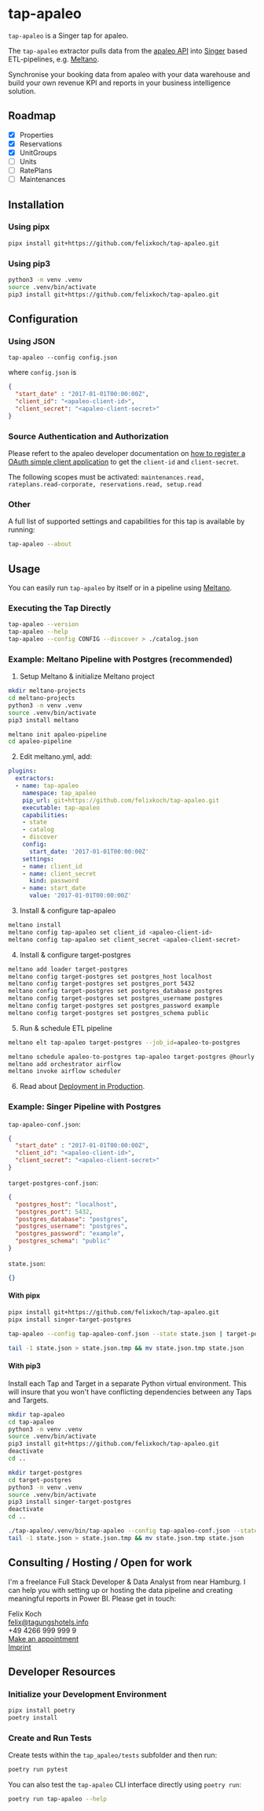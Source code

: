 # tap-apaleo

`tap-apaleo` is a Singer tap for apaleo.

The `tap-apaleo` extractor pulls data from the [apaleo API](https://api.apaleo.com/) into [Singer](https://singer.io) based ETL-pipelines, e.g. [Meltano](https://meltano.com).

Synchronise your booking data from apaleo with your data warehouse and build your own revenue KPI and reports in your business intelligence solution.

## Roadmap

- [x] Properties
- [x] Reservations
- [x] UnitGroups
- [ ] Units
- [ ] RatePlans
- [ ] Maintenances

## Installation

### Using pipx

```bash
pipx install git+https://github.com/felixkoch/tap-apaleo.git
```

### Using pip3

```bash
python3 -m venv .venv
source .venv/bin/activate
pip3 install git+https://github.com/felixkoch/tap-apaleo.git
```

## Configuration

### Using JSON

```shell
tap-apaleo --config config.json
```

where `config.json` is

```json
{
  "start_date" : "2017-01-01T00:00:00Z",
  "client_id": "<apaleo-client-id>",
  "client_secret": "<apaleo-client-secret>"
}
```

### Source Authentication and Authorization

Please refert to the apaleo developer documentation on [how to register a OAuth simple client application](https://apaleo.dev/guides/start/oauth-connection/register-app#register-the-oauth-simple-client-application) to get the `client-id` and `client-secret`.

The following scopes must be activated:
`maintenances.read, rateplans.read-corporate, reservations.read, setup.read`

### Other

A full list of supported settings and capabilities for this
tap is available by running:

```bash
tap-apaleo --about
```

## Usage

You can easily run `tap-apaleo` by itself or in a pipeline using [Meltano](https://meltano.com/).

### Executing the Tap Directly

```bash
tap-apaleo --version
tap-apaleo --help
tap-apaleo --config CONFIG --discover > ./catalog.json
```


### Example: Meltano Pipeline with Postgres (recommended)

1. Setup Meltano & initialize Meltano project

```bash
mkdir meltano-projects
cd meltano-projects
python3 -m venv .venv
source .venv/bin/activate
pip3 install meltano

meltano init apaleo-pipeline
cd apaleo-pipeline
```

2. Edit meltano.yml, add:

```yaml
plugins:
  extractors:
  - name: tap-apaleo
    namespace: tap_apaleo
    pip_url: git+https://github.com/felixkoch/tap-apaleo.git
    executable: tap-apaleo
    capabilities:
    - state
    - catalog
    - discover
    config:
      start_date: '2017-01-01T00:00:00Z'
    settings:
    - name: client_id
    - name: client_secret
      kind: password
    - name: start_date
      value: '2017-01-01T00:00:00Z'
```

3. Install & configure tap-apaleo

```bash
meltano install
meltano config tap-apaleo set client_id <apaleo-client-id>
meltano config tap-apaleo set client_secret <apaleo-client-secret>
```

4. Install & configure target-postgres

```bash
meltano add loader target-postgres
meltano config target-postgres set postgres_host localhost
meltano config target-postgres set postgres_port 5432
meltano config target-postgres set postgres_database postgres
meltano config target-postgres set postgres_username postgres
meltano config target-postgres set postgres_password example
meltano config target-postgres set postgres_schema public
```

5. Run & schedule ETL pipeline

```bash
meltano elt tap-apaleo target-postgres --job_id=apaleo-to-postgres

meltano schedule apaleo-to-postgres tap-apaleo target-postgres @hourly
meltano add orchestrator airflow
meltano invoke airflow scheduler
```

6. Read about [Deployment in Production](https://meltano.com/docs/production.html#your-meltano-project).

### Example: Singer Pipeline with Postgres

`tap-apaleo-conf.json`:

```json
{
  "start_date" : "2017-01-01T00:00:00Z",
  "client_id": "<apaleo-client-id>",
  "client_secret": "<apaleo-client-secret>"
}
```

`target-postgres-conf.json`:

```json
{
  "postgres_host": "localhost",
  "postgres_port": 5432,
  "postgres_database": "postgres",
  "postgres_username": "postgres",
  "postgres_password": "example",
  "postgres_schema": "public"
}
```

`state.json`:
```json
{}
```

#### With pipx

```bash
pipx install git+https://github.com/felixkoch/tap-apaleo.git
pipx install singer-target-postgres

tap-apaleo --config tap-apaleo-conf.json --state state.json | target-postgres --config target-postgres-conf.json >> state.json

tail -1 state.json > state.json.tmp && mv state.json.tmp state.json
```
#### With pip3

Install each Tap and Target in a separate Python virtual environment. This will insure that you won't have conflicting dependencies between any Taps and Targets.

```bash
mkdir tap-apaleo
cd tap-apaleo
python3 -m venv .venv
source .venv/bin/activate
pip3 install git+https://github.com/felixkoch/tap-apaleo.git
deactivate
cd ..

mkdir target-postgres
cd target-postgres
python3 -m venv .venv
source .venv/bin/activate
pip3 install singer-target-postgres
deactivate
cd ..

./tap-apaleo/.venv/bin/tap-apaleo --config tap-apaleo-conf.json --state state.json | ./target-postgres/.venv/bin/target-postgres --config target-postgres-conf.json >> state.json
tail -1 state.json > state.json.tmp && mv state.json.tmp state.json
```

## Consulting / Hosting / Open for work
I'm a freelance Full Stack Developer & Data Analyst from near Hamburg. I can help you with setting up or hosting the data pipeline and creating meaningful reports in Power BI. Please get in touch:

Felix Koch  
felix@tagungshotels.info  
+49 4266 999 999 9   
[Make an appointment](https://meetings.hubspot.com/felix137)  
[Imprint](https://tagungshotels.info/impressum)


## Developer Resources

### Initialize your Development Environment

```bash
pipx install poetry
poetry install
```

### Create and Run Tests

Create tests within the `tap_apaleo/tests` subfolder and
  then run:

```bash
poetry run pytest
```

You can also test the `tap-apaleo` CLI interface directly using `poetry run`:

```bash
poetry run tap-apaleo --help
```
